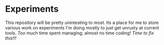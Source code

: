 # Experiments
This repository will be pretty unintesting to most.  Its a place for me to store various work on experiments
I'm doing mostly to just get unrusty at current tools.  _Too_ much time spent managing; almost no time coding!
*Time to fix this!!!*
